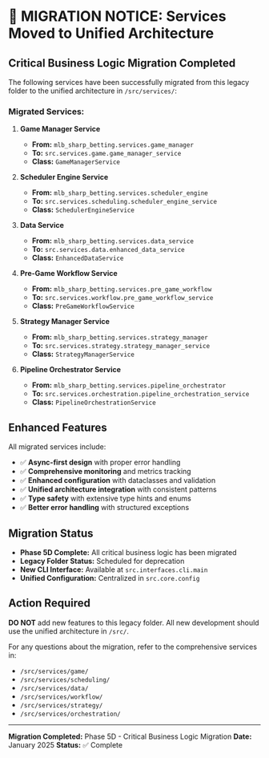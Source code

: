 # 🚨 MIGRATION NOTICE: Services Moved to Unified Architecture

## Critical Business Logic Migration Completed

The following services have been successfully migrated from this legacy folder to the unified architecture in `/src/services/`:

### Migrated Services:

1. **Game Manager Service**
   - **From:** `mlb_sharp_betting.services.game_manager`
   - **To:** `src.services.game.game_manager_service`
   - **Class:** `GameManagerService`

2. **Scheduler Engine Service**
   - **From:** `mlb_sharp_betting.services.scheduler_engine`
   - **To:** `src.services.scheduling.scheduler_engine_service`
   - **Class:** `SchedulerEngineService`

3. **Data Service**
   - **From:** `mlb_sharp_betting.services.data_service`
   - **To:** `src.services.data.enhanced_data_service`
   - **Class:** `EnhancedDataService`

4. **Pre-Game Workflow Service**
   - **From:** `mlb_sharp_betting.services.pre_game_workflow`
   - **To:** `src.services.workflow.pre_game_workflow_service`
   - **Class:** `PreGameWorkflowService`

5. **Strategy Manager Service**
   - **From:** `mlb_sharp_betting.services.strategy_manager`
   - **To:** `src.services.strategy.strategy_manager_service`
   - **Class:** `StrategyManagerService`

6. **Pipeline Orchestrator Service**
   - **From:** `mlb_sharp_betting.services.pipeline_orchestrator`
   - **To:** `src.services.orchestration.pipeline_orchestration_service`
   - **Class:** `PipelineOrchestrationService`

## Enhanced Features

All migrated services include:
- ✅ **Async-first design** with proper error handling
- ✅ **Comprehensive monitoring** and metrics tracking
- ✅ **Enhanced configuration** with dataclasses and validation
- ✅ **Unified architecture integration** with consistent patterns
- ✅ **Type safety** with extensive type hints and enums
- ✅ **Better error handling** with structured exceptions

## Migration Status

- **Phase 5D Complete:** All critical business logic has been migrated
- **Legacy Folder Status:** Scheduled for deprecation
- **New CLI Interface:** Available at `src.interfaces.cli.main`
- **Unified Configuration:** Centralized in `src.core.config`

## Action Required

**DO NOT** add new features to this legacy folder. All new development should use the unified architecture in `/src/`.

For any questions about the migration, refer to the comprehensive services in:
- `/src/services/game/`
- `/src/services/scheduling/`
- `/src/services/data/`
- `/src/services/workflow/`
- `/src/services/strategy/`
- `/src/services/orchestration/`

---
**Migration Completed:** Phase 5D - Critical Business Logic Migration
**Date:** January 2025
**Status:** ✅ Complete 